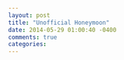 ```yaml
---
layout: post
title: "Unofficial Honeymoon"
date: 2014-05-29 01:00:40 -0400
comments: true
categories: 
---
```

